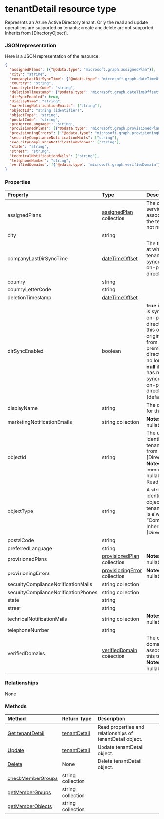 # tenantDetail resource type

Represents an Azure Active Directory tenant. Only the read and update operations are supported on tenants; create and delete are not supported. Inherits from [DirectoryOjbect].

### JSON representation

Here is a JSON representation of the resource.

<!-- {
  "blockType": "resource",
  "optionalProperties": [

  ],
  "@odata.type": "microsoft.graph.tenantdetail"
}-->

```json
{
  "assignedPlans": [{"@odata.type": "microsoft.graph.assignedPlan"}],
  "city": "string",
  "companyLastDirSyncTime": {"@odata.type": "microsoft.graph.dateTimeOffset"},
  "country": "string",
  "countryLetterCode": "string",
  "deletionTimestamp": {"@odata.type": "microsoft.graph.dateTimeOffset"},
  "dirSyncEnabled": true,
  "displayName": "string",
  "marketingNotificationEmails": ["string"],
  "objectId": "string (identifier)",
  "objectType": "string",
  "postalCode": "string",
  "preferredLanguage": "string",
  "provisionedPlans": [{"@odata.type": "microsoft.graph.provisionedPlan"}],
  "provisioningErrors": [{"@odata.type": "microsoft.graph.provisioningError"}],
  "securityComplianceNotificationMails": ["string"],
  "securityComplianceNotificationPhones": ["string"],
  "state": "string",
  "street": "string",
  "technicalNotificationMails": ["string"],
  "telephoneNumber": "string",
  "verifiedDomains": [{"@odata.type": "microsoft.graph.verifiedDomain"}]
}

```
### Properties
| Property	   | Type	|Description|
|:---------------|:--------|:----------|
|assignedPlans|[assignedPlan](assignedplan.md) collection|The collection of service plans associated with the tenant.                            **Notes**: not nullable.            |
|city|string|            |
|companyLastDirSyncTime|[dateTimeOffset](datetimeoffset.md)|The time and date at which the tenant was last synced with the on-premise directory.|
|country|string|            |
|countryLetterCode|string|            |
|deletionTimestamp|[dateTimeOffset](datetimeoffset.md)||
|dirSyncEnabled|boolean|**true** if this object is synced from an on-premises directory; **false** if this object was originally synced from an on-premises directory but is no longer synced; **null** if this object has never been synced from an on-premises directory (default).|
|displayName|string|The display name for the tenant.|
|marketingNotificationEmails|string collection|                                        **Notes**: not nullable.            |
|objectId|string|The unique identifier for the tenant. Inherited from [DirectoryObject].                            **Notes**: **key**, immutable, not nullable, unique.             Read-only.|
|objectType|string|A string that identifies the object type. For tenants the value is always “Company”. Inherited from [DirectoryObject].|
|postalCode|string|            |
|preferredLanguage|string|            |
|provisionedPlans|[provisionedPlan](provisionedplan.md) collection|                                        **Notes**: not nullable.            |
|provisioningErrors|[provisioningError](provisioningerror.md) collection|                                        **Notes**: not nullable.            |
|securityComplianceNotificationMails|string collection||
|securityComplianceNotificationPhones|string collection||
|state|string|            |
|street|string|            |
|technicalNotificationMails|string collection|                                        **Notes**: not nullable.            |
|telephoneNumber|string|            |
|verifiedDomains|[verifiedDomain](verifieddomain.md) collection|The collection of domains associated with this tenant.                            **Notes**: not nullable.            |

### Relationships
None


### Methods

| Method		   | Return Type	|Description|
|:---------------|:--------|:----------|
|[Get tenantDetail](../api/tenantdetail_get.md) | [tenantDetail](tenantdetail.md) |Read properties and relationships of tenantDetail object.|
|[Update](../api/tenantdetail_update.md) | [tenantDetail](tenantdetail.md)	|Update tenantDetail object. |
|[Delete](../api/tenantdetail_delete.md) | None |Delete tenantDetail object. |
|[checkMemberGroups](../api/tenantdetail_checkmembergroups.md)|string collection||
|[getMemberGroups](../api/tenantdetail_getmembergroups.md)|string collection||
|[getMemberObjects](../api/tenantdetail_getmemberobjects.md)|string collection||

<!-- uuid: 8fcb5dbc-d5aa-4681-8e31-b001d5168d79
2015-10-25 14:57:30 UTC -->
<!-- {
  "type": "#page.annotation",
  "description": "tenantDetail resource",
  "keywords": "",
  "section": "documentation",
  "tocPath": ""
}-->